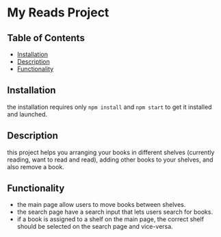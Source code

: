 # My Reads Project

## Table of Contents

* [Installation](#Installation)
* [Description](#Description)
* [Functionality](#Functionality)

## Installation

the installation requires only `npm install` and `npm start` to get it installed and launched.

## Description

this project helps you arranging your books in different shelves (currently reading, want to read and read), adding other books to your shelves, and also remove a book.

## Functionality
- the main page allow users to move books between shelves.
- the search page have a search input that lets users search for books.
- if a book is assigned to a shelf on the main page, the correct shelf should be selected on the search page and vice-versa.